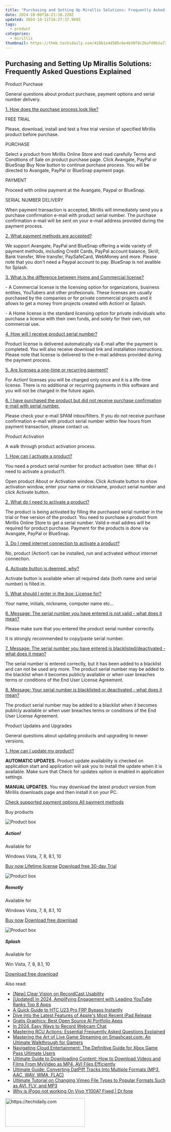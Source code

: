 ```yaml
---
title: "Purchasing and Setting Up Mirallis Solutions: Frequently Asked Questions Explained"
date: 2024-10-06T16:21:16.220Z
updated: 2024-10-11T16:27:37.969Z
tags:
  - product
categories:
  - mirillis
thumbnail: https://thmb.techidaily.com/410b1a4d385c6e4b30f8c2bafd9b2a73f332bf6953f02a101819f0b8ffe4d954.jpg
---
```


## Purchasing and Setting Up Mirallis Solutions: Frequently Asked Questions Explained

Product Purchase

General questions about product purchase, payment options and serial number delivery.

[1\. How does the purchase process look like?](https://tools.techidaily.com/mirillis/products/) 

FREE TRIAL

Please, download, install and test a free trial version of specified Mirillis product before purchase.

PURCHASE

Select a product from Mirillis Online Store and read carefully Terms and Conditions of Sale on product purchase page. Click Avangate, PayPal or BlueSnap Buy Now button to continue purchase process. You will be directed to Avangate, PayPal or BlueSnap payment page.

PAYMENT

Proceed with online payment at the Avangate, Paypal or BlueSnap.

SERIAL NUMBER DELIVERY

When payment transaction is accepted, Mirillis will immediately send you a purchase confirmation e-mail with product serial number. The purchase confirmation e-mail will be sent on your e-mail address provided during the payment process.

[2\. What payment methods are accepted?](https://tools.techidaily.com/mirillis/products/) 

We support Avangate, PayPal and BlueSnap offering a wide variety of payment methods, including Credit Cards, PayPal account balance, Skrill, Bank transfer, Wire transfer, PaySafeCard, WebMoney and more. Please note that you don't need a Paypal account to pay. BlueSnap is not avalible for Splash.

[3\. What is the difference between Home and Commercial license?](https://tools.techidaily.com/mirillis/products/) 

\- A Commercial license is the licensing option for organizations, business entities, YouTubers and other profesionals. These licenses are usually purchased by the companies or for private commercial projects and it allows to get a money from projects created with Action! or Splash.

\- A Home license is the standard licensing option for private individuals who purchase a license with their own funds, and solely for their own, not commercial use.

[4\. How will I receive product serial number?](https://tools.techidaily.com/mirillis/products/) 

Product license is delivered automatically via E-mail after the payment is completed. You will also receive download link and installation instructions. Please note that license is delivered to the e-mail address provided during the payment process. 

[5\. Are licenses a one-time or recurring payment?](https://tools.techidaily.com/mirillis/products/) 

For Action! licenses you will be charged only once and it is a life-time license. There is no additional or recurring payments in this software and you will not be charged in the future again.

[6\. I have purchased the product but did not receive purchase confirmation e-mail with serial number.](https://tools.techidaily.com/mirillis/products/) 

Please check your e-mail SPAM inbox/filters. If you do not receive purchase confirmation e-mail with product serial number within few hours from payment transaction, please contact us.

Product Activation

A walk through product activation process.

[1\. How can I activate a product?](https://tools.techidaily.com/mirillis/products/) 

You need a product serial number for product activation (see: What do I need to activate a product?).

Open product About or Activation window. Click Activate button to show activation window, enter your name or nickname, product serial number and click Activate button.

[2\. What do I need to activate a product?](https://tools.techidaily.com/mirillis/products/) 

The product is being activated by filling the purchased serial number in the trial or free version of the product. You need to purchase a product from Mirillis Online Store to get a serial number. Valid e-mail addres will be required for product purchase. Payment for the products is done via Avangate, PayPal or BlueSnap.

[3\. Do I need internet connection to activate a product?](https://tools.techidaily.com/mirillis/products/) 

No, product (Action!) can be installed, run and activated without internet connection.

[4\. Activate button is deemed, why?](https://tools.techidaily.com/mirillis/products/) 

Activate button is available when all required data (both name and serial number) is filled in.

[5\. What should I enter in the box: License for?](https://tools.techidaily.com/mirillis/products/) 

Your name, initials, nickname, computer name etc...

[6\. Message: The serial number you have entered is not valid - what does it mean?](https://tools.techidaily.com/mirillis/products/) 

Please make sure that you entered the product serial number correctly.

It is strongly recommended to copy/paste serial number.

[7\. Message: The serial number you have entered is blacklisted/deactivated - what does it mean?](https://tools.techidaily.com/mirillis/products/) 

The serial number is entered correctly, but it has been added to a blacklist and can not be used any more. The product serial number may be added to the blacklist when it becomes publicly available or when user breaches terms or conditions of the End User License Agreement.

[8\. Message: Your serial number is blacklisted or deactivated - what does it mean?](https://tools.techidaily.com/mirillis/products/) 

The product serial number may be added to a blacklist when it becomes publicly available or when user breaches terms or conditions of the End User License Agreement.

Product Updates and Upgrades

General questions about updating products and upgrading to newer versions.

[1\. How can I update my product?](https://tools.techidaily.com/mirillis/products/) 

**AUTOMATIC UPDATES.** Product update availability is checked on application start and application will ask you to install the update when it is available. Make sure that Check for updates option is enabled in application settings.

**MANUAL UPDATES.** You may download the latest product version from Mirillis downloads page and then install it on your PC.

[Check supported payment options All payment methods](https://tools.techidaily.com/mirillis/products/) 

Buy products

![Product box](https://mirillis.com/res/old/media/images/store/purchase_action_box.png) 

##### Action!

Available for

Windows Vista, 7, 8, 8.1, 10

[Buy now Lifetime license](https://tools.techidaily.com/mirillis/products/) [Download free 30-day Trial](https://tools.techidaily.com/mirillis/products/) 

![Product box](https://mirillis.com/res/old/media/images/store/purchase_monflo_box.png) 

##### Remotly

Available for

Windows Vista, 7, 8, 8.1, 10

[Buy now](https://remotly.com/plans) [Download free download](https://tools.techidaily.com/mirillis/products/) 

![Product box](https://mirillis.com/res/old/media/images/store/purchase_splash_box.png) 

##### Splash

Available for

Win Vista, 7, 8, 8.1, 10

[Download free download](https://tools.techidaily.com/mirillis/products/)

<ins class="adsbygoogle"
     style="display:block"
     data-ad-format="autorelaxed"
     data-ad-client="ca-pub-7571918770474297"
     data-ad-slot="1223367746"></ins>

<ins class="adsbygoogle"
     style="display:block"
     data-ad-client="ca-pub-7571918770474297"
     data-ad-slot="8358498916"
     data-ad-format="auto"
     data-full-width-responsive="true"></ins>

<span class="atpl-alsoreadstyle">Also read:</span>
<div><ul>
<li><a href="https://screen-video-capture.techidaily.com/new-clear-vision-on-recordcast-usability/"><u>[New] Clear Vision on RecordCast Usability</u></a></li>
<li><a href="https://youtube-web.techidaily.com/ed-in-2024-amplifying-engagement-with-leading-youtube-ranks-top-8-apps/"><u>[Updated] In 2024, Amplifying Engagement with Leading YouTube Ranks Top 8 Apps</u></a></li>
<li><a href="https://android-frp.techidaily.com/a-quick-guide-to-htc-u23-pro-frp-bypass-instantly-by-drfone-android/"><u>A Quick Guide to HTC U23 Pro FRP Bypass Instantly</u></a></li>
<li><a href="https://tech-renaissance.techidaily.com/dive-into-the-latest-features-of-apples-most-recent-ipad-release/"><u>Dive Into the Latest Features of Apple's Most Recent iPad Release</u></a></li>
<li><a href="https://tech-revival.techidaily.com/gratis-graphics-best-open-source-ai-portfolio-apps/"><u>Gratis Graphics: Best Open Source AI Portfolio Apps</u></a></li>
<li><a href="https://video-screen-grab.techidaily.com/in-2024-easy-ways-to-record-webcam-chat/"><u>In 2024, Easy Ways to Record Webcam Chat</u></a></li>
<li><a href="https://win-hacks.techidaily.com/mastering-rcu-actions-essential-frequently-asked-questions-explained/"><u>Mastering RCU Actions: Essential Frequently Asked Questions Explained</u></a></li>
<li><a href="https://win-hacks.techidaily.com/mastering-the-art-of-live-game-streaming-on-smashcastcom-an-ultimate-walkthrough-for-gamers/"><u>Mastering the Art of Live Game Streaming on Smashcast.com: An Ultimate Walkthrough for Gamers</u></a></li>
<li><a href="https://tech-renaissance.techidaily.com/navigating-cloud-entertainment-the-definitive-guide-for-xbox-game-pass-ultimate-users/"><u>Navigating Cloud Entertainment: The Definitive Guide for Xbox Game Pass Ultimate Users</u></a></li>
<li><a href="https://win-hacks.techidaily.com/ultimate-guide-to-downloading-content-how-to-download-videos-and-films-from-myvideo-as-mp4-avi-files-efficiently/"><u>Ultimate Guide to Downloading Content: How to Download Videos and Films From MyVideo as MP4, AVI Files Efficiently</u></a></li>
<li><a href="https://win-hacks.techidaily.com/ultimate-guide-converting-datpiff-tracks-into-multiple-formats-mp3-aac-wav-wma-flac/"><u>Ultimate Guide: Converting DatPiff Tracks Into Multiple Formats (MP3, AAC, WAV, WMA, FLAC)</u></a></li>
<li><a href="https://win-hacks.techidaily.com/ultimate-tutorial-on-changing-vimeo-file-types-to-popular-formats-such-as-avi-flv-and-mp3/"><u>Ultimate Tutorial on Changing Vimeo File Types to Popular Formats Such as AVI, FLV, and MP3</u></a></li>
<li><a href="https://change-location.techidaily.com/why-is-ipogo-not-working-on-vivo-y100a-fixed-drfone-by-drfone-virtual-android/"><u>Why is iPogo not working On Vivo Y100A? Fixed | Dr.fone</u></a></li>
</ul></div>

<!-- affiliate ads begin -->
<a href="https://bluettius.sjv.io/c/5597632/2139116/17108" target="_top" id="2139116">
  <img src="//a.impactradius-go.com/display-ad/17108-2139116" border="0" alt="https://techidaily.com" width="250" height="90"/>
</a>
<img height="0" width="0" src="https://bluettius.sjv.io/i/5597632/2139116/17108" style="position:absolute;visibility:hidden;" border="0" />
<!-- affiliate ads end -->


